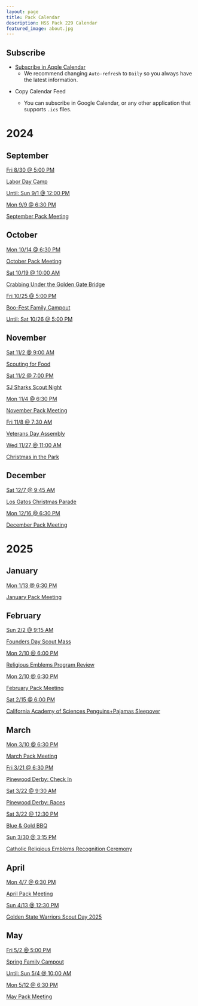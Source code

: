 ```yaml
---
layout: page
title: Pack Calendar
description: HSS Pack 229 Calendar
featured_image: about.jpg
---
```


## Subscribe

* [Subscribe in Apple Calendar](webcal://hsspack229.org/ics/pack229.ics)
  * We recommend changing `Auto-refresh` to `Daily` so you always have the latest information.

<!-- * [Subscribe in Google Calendar](https://calendar.google.com/calendar/u/0/r?cid=http://hsspack229.org/ics/pack229.ics) -->
* <a onclick='navigator.clipboard.writeText("https://hsspack229.org/ics/pack229.ics");alert("Copied to Clipboard")'>Copy Calendar Feed<a/>
  * You can subscribe in Google Calendar, or any other application that supports `.ics` files.

<!-- Generated Calendar -->

# 2024


## September

<div class="calendar-cards">

<div class="calendar-card">
<a href="https://hsspack229.org/2024/08/25/labor-day-camp"><p class="date">Fri 8/30 @  5:00 PM</p></a>
<a href="https://hsspack229.org/2024/08/25/labor-day-camp"><p class="name">Labor Day Camp</p></a>
<a href="https://hsspack229.org/2024/08/25/labor-day-camp"><p class="end">Until: Sun 9/1 @ 12:00 PM</p></a>
</div>

<div class="calendar-card">
<a href="https://hsspack229.org/2024/09/05/september-pack-meeting"><p class="date">Mon 9/9 @  6:30 PM</p></a>
<a href="https://hsspack229.org/2024/09/05/september-pack-meeting"><p class="name">September Pack Meeting</p></a>
</div>

</div>

## October

<div class="calendar-cards">

<div class="calendar-card">
<a href="https://hsspack229.org/2024/10/01/october-pack-meeting"><p class="date">Mon 10/14 @  6:30 PM</p></a>
<a href="https://hsspack229.org/2024/10/01/october-pack-meeting"><p class="name">October Pack Meeting</p></a>
</div>

<div class="calendar-card">
<a href="https://hsspack229.org/2024/10/02/crabbing"><p class="date">Sat 10/19 @ 10:00 AM</p></a>
<a href="https://hsspack229.org/2024/10/02/crabbing"><p class="name">Crabbing Under the Golden Gate Bridge</p></a>
</div>

<div class="calendar-card">
<a href="https://hsspack229.org/2024/09/14/boo-fest"><p class="date">Fri 10/25 @  5:00 PM</p></a>
<a href="https://hsspack229.org/2024/09/14/boo-fest"><p class="name">Boo-Fest Family Campout</p></a>
<a href="https://hsspack229.org/2024/09/14/boo-fest"><p class="end">Until: Sat 10/26 @  5:00 PM</p></a>
</div>

</div>

## November

<div class="calendar-cards">

<div class="calendar-card">
<a href="https://hsspack229.org/2024/10/03/scouting-for-food"><p class="date">Sat 11/2 @  9:00 AM</p></a>
<a href="https://hsspack229.org/2024/10/03/scouting-for-food"><p class="name">Scouting for Food</p></a>
</div>

<div class="calendar-card">
<a href="https://hsspack229.org/2024/10/05/sharks-scout-night"><p class="date">Sat 11/2 @  7:00 PM</p></a>
<a href="https://hsspack229.org/2024/10/05/sharks-scout-night"><p class="name">SJ Sharks Scout Night</p></a>
</div>

<div class="calendar-card">
<a href="https://hsspack229.org/2024/11/01/november-pack-meeting"><p class="date">Mon 11/4 @  6:30 PM</p></a>
<a href="https://hsspack229.org/2024/11/01/november-pack-meeting"><p class="name">November Pack Meeting</p></a>
</div>

<div class="calendar-card">
<a href="https://hsspack229.org/2024/11/02/veterans-day-assembly"><p class="date">Fri 11/8 @  7:30 AM</p></a>
<a href="https://hsspack229.org/2024/11/02/veterans-day-assembly"><p class="name">Veterans Day Assembly</p></a>
</div>

<div class="calendar-card">
<a href="https://hsspack229.org/2024/11/03/christmas-in-the-park"><p class="date">Wed 11/27 @ 11:00 AM</p></a>
<a href="https://hsspack229.org/2024/11/03/christmas-in-the-park"><p class="name">Christmas in the Park</p></a>
</div>

</div>

## December

<div class="calendar-cards">

<div class="calendar-card">
<a href="https://hsspack229.org/2024/11/28/los-gatos-christmas-parade"><p class="date">Sat 12/7 @  9:45 AM</p></a>
<a href="https://hsspack229.org/2024/11/28/los-gatos-christmas-parade"><p class="name">Los Gatos Christmas Parade</p></a>
</div>

<div class="calendar-card">
<a href="https://hsspack229.org/2024/11/06/december-pack-meeting"><p class="date">Mon 12/16 @  6:30 PM</p></a>
<a href="https://hsspack229.org/2024/11/06/december-pack-meeting"><p class="name">December Pack Meeting</p></a>
</div>

</div>

# 2025


## January

<div class="calendar-cards">

<div class="calendar-card">
<a href="https://hsspack229.org/2024/12/22/january-pack-meeting"><p class="date">Mon 1/13 @  6:30 PM</p></a>
<a href="https://hsspack229.org/2024/12/22/january-pack-meeting"><p class="name">January Pack Meeting</p></a>
</div>

</div>

## February

<div class="calendar-cards">

<div class="calendar-card">
<a href="https://hsspack229.org/2025/01/13/founders-day-mass"><p class="date">Sun 2/2 @  9:15 AM</p></a>
<a href="https://hsspack229.org/2025/01/13/founders-day-mass"><p class="name">Founders Day Scout Mass</p></a>
</div>

<div class="calendar-card">
<a href="https://hsspack229.org/2025/01/13/religious-emblems-program-review"><p class="date">Mon 2/10 @  6:00 PM</p></a>
<a href="https://hsspack229.org/2025/01/13/religious-emblems-program-review"><p class="name">Religious Emblems Program Review</p></a>
</div>

<div class="calendar-card">
<a href="https://hsspack229.org/2025/01/13/february-pack-meeting"><p class="date">Mon 2/10 @  6:30 PM</p></a>
<a href="https://hsspack229.org/2025/01/13/february-pack-meeting"><p class="name">February Pack Meeting</p></a>
</div>

<div class="calendar-card">
<a href="https://hsspack229.org/2024/12/23/penguins-pajamas-sleepover"><p class="date">Sat 2/15 @  6:00 PM</p></a>
<a href="https://hsspack229.org/2024/12/23/penguins-pajamas-sleepover"><p class="name">California Academy of Sciences Penguins+Pajamas Sleepover</p></a>
</div>

</div>

## March

<div class="calendar-cards">

<div class="calendar-card">
<a href="https://hsspack229.org/2025/03/04/march-pack-meeting"><p class="date">Mon 3/10 @  6:30 PM</p></a>
<a href="https://hsspack229.org/2025/03/04/march-pack-meeting"><p class="name">March Pack Meeting</p></a>
</div>

<div class="calendar-card">
<a href="https://hsspack229.org/2025/03/05/pinewood-derby-check-in"><p class="date">Fri 3/21 @  6:30 PM</p></a>
<a href="https://hsspack229.org/2025/03/05/pinewood-derby-check-in"><p class="name">Pinewood Derby: Check In</p></a>
</div>

<div class="calendar-card">
<a href="https://hsspack229.org/2025/03/05/pinewood-derby-check-in"><p class="date">Sat 3/22 @  9:30 AM</p></a>
<a href="https://hsspack229.org/2025/03/05/pinewood-derby-check-in"><p class="name">Pinewood Derby: Races</p></a>
</div>

<div class="calendar-card">
<a href="https://hsspack229.org/2025/03/05/pinewood-derby-check-in"><p class="date">Sat 3/22 @ 12:30 PM</p></a>
<a href="https://hsspack229.org/2025/03/05/pinewood-derby-check-in"><p class="name">Blue & Gold BBQ</p></a>
</div>

<div class="calendar-card">
<a href="https://hsspack229.org/2025/03/20/religious-emblems-recognition-ceremony"><p class="date">Sun 3/30 @  3:15 PM</p></a>
<a href="https://hsspack229.org/2025/03/20/religious-emblems-recognition-ceremony"><p class="name">Catholic Religious Emblems Recognition Ceremony</p></a>
</div>

</div>

## April

<div class="calendar-cards">

<div class="calendar-card">
<a href="https://hsspack229.org/2025/03/16/april-pack-meeting"><p class="date">Mon 4/7 @  6:30 PM</p></a>
<a href="https://hsspack229.org/2025/03/16/april-pack-meeting"><p class="name">April Pack Meeting</p></a>
</div>

<div class="calendar-card">
<a href="https://hsspack229.org/2024/11/26/warriors-scout-day"><p class="date">Sun 4/13 @ 12:30 PM</p></a>
<a href="https://hsspack229.org/2024/11/26/warriors-scout-day"><p class="name">Golden State Warriors Scout Day 2025</p></a>
</div>

</div>

## May

<div class="calendar-cards">

<div class="calendar-card">
<a href="https://hsspack229.org/2025/04/17/spring-family-campout"><p class="date">Fri 5/2 @  5:00 PM</p></a>
<a href="https://hsspack229.org/2025/04/17/spring-family-campout"><p class="name">Spring Family Campout</p></a>
<a href="https://hsspack229.org/2025/04/17/spring-family-campout"><p class="end">Until: Sun 5/4 @ 10:00 AM</p></a>
</div>

<div class="calendar-card">
<a href="https://hsspack229.org/2025/04/07/may-pack-meeting"><p class="date">Mon 5/12 @  6:30 PM</p></a>
<a href="https://hsspack229.org/2025/04/07/may-pack-meeting"><p class="name">May Pack Meeting</p></a>
</div>